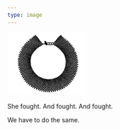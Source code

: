 ```yaml
---
type: image
---
```

<img src="/images/rbg_necklace.png" alt="A picture of Ruth Bader Ginsburg's iconic collar, but in black." style="max-width: 180px">

She fought. And fought. And fought.

We have to do the same.